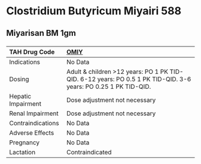 # Clostridium Butyricum Miyairi 588

## Miyarisan BM 1gm

##### 

| TAH Drug Code      | [OMIY](https://www.tahsda.org.tw/drugs/hissearch.php?drug_code=OMIY)                                           |
|:-------------------|:---------------------------------------------------------------------------------------------------------------|
| Indications        | No Data                                                                                                        |
| Dosing             | Adult & children >12 years: PO 1 PK TID-QID. 6-12 years: PO 0.5 1 PK TID-QID. 3-6 years: PO 0.25 1 PK TID-QID. |
| Hepatic Impairment | Dose adjustment not necessary                                                                                  |
| Renal Impairment   | Dose adjustment not necessary                                                                                  |
| Contraindications  | No Data                                                                                                        |
| Adverse Effects    | No Data                                                                                                        |
| Pregnancy          | No Data                                                                                                        |
| Lactation          | Contraindicated                                                                                                |


